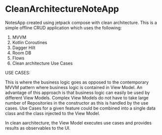 # CleanArchitectureNoteApp

NotesApp created using jetpack compose with clean architecture.  This is a simple offline CRUD application which uses the following:

  1. MVVM
  2. Kotlin Coroutines
  3. Dagger Hilt
  4. Room DB
  5. Flows
  6. Clean architecture Use Cases 
  
  USE CASES:
  
  This is where the business logic goes as opposed to the contemporary MVVM pattern where business logic is contained in View Model.
  An advantage of this approach is that business logic can easily be used by different View Models.  Complex View Models do not have to take large 
  number of Repositories in the constructor as this is handled by the use cases. Use Cases for a given feature could be combined into a single data class 
  and the class injected to the View Model.  
  
  In clean aarchitecture, the View Model executes use cases and provides results as observables to the UI.  
  
  
